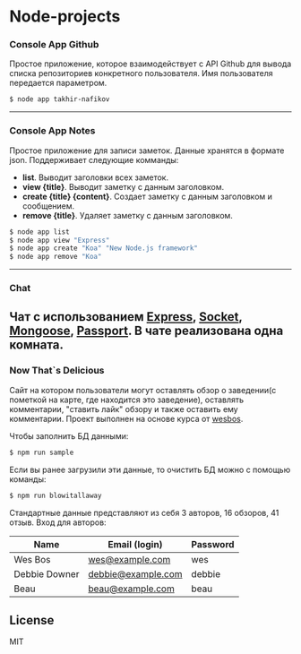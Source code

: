 # Node-projects
### Console App Github
Простое приложение, которое взаимодействует с API Github для вывода
списка репозиториев конкретного пользователя. Имя пользователя передается параметром.

```sh
$ node app takhir-nafikov
```
---
### Console App Notes
Простое приложение для записи заметок. Данные хранятся в формате json.
Поддерживает следующие комманды: 
 - **list**.  Выводит заголовки всех заметок.
 - **view {title}**. Выводит заметку с данным заголовком.
 - **create {title} {content}**. Создает заметку с данным заголовком и сообщением.
 - **remove {title}**. Удаляет заметку с данным заголовком.
```sh
$ node app list
$ node app view "Express"
$ node app create "Koa" "New Node.js framework"
$ node app remove "Koa"
```
---
### Chat
Чат с использованием [Express], [Socket], [Mongoose], [Passport].
В чате реализована одна комната. 
---
### Now That`s Delicious
Сайт на котором пользователи могут оставлять обзор о заведении(с пометкой на карте, где находится это заведение), 
оставлять комментарии, "ставить лайк" обзору и также оставить ему комментарии. 
Проект выполнен на основе курса от [wesbos].

Чтобы заполнить БД данными: 
```bash
$ npm run sample
```
Если вы ранее загрузили эти данные, то очистить БД можно с помощью команды:
```bash
$ npm run blowitallaway
```

Стандартные данные представляют из себя 3 авторов, 16 обзоров, 41 отзыв.
Вход для авторов:

|Name|Email (login)|Password|
|---|---|---|
|Wes Bos|wes@example.com|wes|
|Debbie Downer|debbie@example.com|debbie|
|Beau|beau@example.com|beau|


License
----
MIT

[express]: <http://expressjs.com>
[socket]: <https://socket.io/>
[passport]: <http://www.passportjs.org/>
[mongoose]:<http://mongoosejs.com/>
[wesbos]: <https://learnnode.com/>

 
